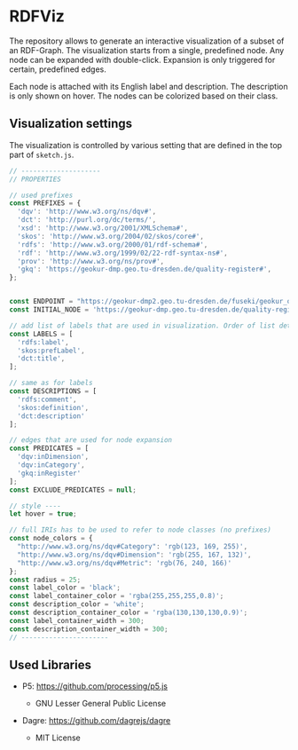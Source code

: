 # RDFViz

The repository allows to generate an interactive visualization of a subset of an RDF-Graph. The visualization starts from a single, predefined node. Any node can be expanded with double-click. Expansion is only triggered for certain, predefined edges. 

Each node is attached with its English label and description. The description is only shown on hover. The nodes can be colorized based on their class.

## Visualization settings

The visualization is controlled by various setting that are defined in the top part of `sketch.js`.

```js
// --------------------
// PROPERTIES

// used prefixes
const PREFIXES = {
  'dqv': 'http://www.w3.org/ns/dqv#',
  'dct': 'http://purl.org/dc/terms/',
  'xsd': 'http://www.w3.org/2001/XMLSchema#',
  'skos': 'http://www.w3.org/2004/02/skos/core#',
  'rdfs': 'http://www.w3.org/2000/01/rdf-schema#',
  'rdf': 'http://www.w3.org/1999/02/22-rdf-syntax-ns#',
  'prov': 'http://www.w3.org/ns/prov#',
  'gkq': 'https://geokur-dmp.geo.tu-dresden.de/quality-register#',
};


const ENDPOINT = "https://geokur-dmp2.geo.tu-dresden.de/fuseki/geokur_quality_register/sparql";
const INITIAL_NODE = 'https://geokur-dmp.geo.tu-dresden.de/quality-register#qualityRegister';

// add list of labels that are used in visualization. Order of list determines fallback labels, i.e. if there is no rdfs:label, then dct:title is used and so on.
const LABELS = [
  'rdfs:label',
  'skos:prefLabel',
  'dct:title',
];

// same as for labels
const DESCRIPTIONS = [
  'rdfs:comment',
  'skos:definition',
  'dct:description'
];

// edges that are used for node expansion
const PREDICATES = [
  'dqv:inDimension',
  'dqv:inCategory',
  'gkq:inRegister'
];
const EXCLUDE_PREDICATES = null;

// style ----
let hover = true;

// full IRIs has to be used to refer to node classes (no prefixes)
const node_colors = {
  "http://www.w3.org/ns/dqv#Category": 'rgb(123, 169, 255)',
  "http://www.w3.org/ns/dqv#Dimension": 'rgb(255, 167, 132)',
  "http://www.w3.org/ns/dqv#Metric": 'rgb(76, 240, 166)'
};
const radius = 25;
const label_color = 'black';
const label_container_color = 'rgba(255,255,255,0.8)';
const description_color = 'white';
const description_container_color = 'rgba(130,130,130,0.9)';
const label_container_width = 300;
const description_container_width = 300;
// ----------------------
```

## Used Libraries

- P5: https://github.com/processing/p5.js
  - GNU Lesser General Public License

- Dagre: https://github.com/dagrejs/dagre
  - MIT License
  
